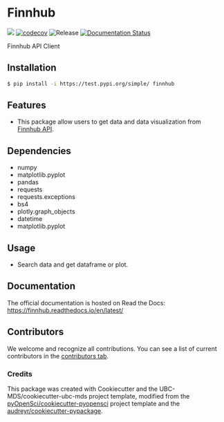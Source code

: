 # Finnhub 

![](https://github.com/JingchaoPeng/finnhub/workflows/build/badge.svg) [![codecov](https://codecov.io/gh/JingchaoPeng/finnhub/branch/main/graph/badge.svg)](https://codecov.io/gh/JingchaoPeng/finnhub) ![Release](https://github.com/JingchaoPeng/finnhub/workflows/Release/badge.svg) [![Documentation Status](https://readthedocs.org/projects/finnhub/badge/?version=latest)](https://finnhub.readthedocs.io/en/latest/?badge=latest)

Finnhub API Client

## Installation

```bash
$ pip install -i https://test.pypi.org/simple/ finnhub
```

## Features

- This package allow users to get data and data visualization from [Finnhub API](https://finnhub.io/docs/api).


## Dependencies

- numpy
- matplotlib.pyplot
- pandas 
- requests
- requests.exceptions 
- bs4 
- plotly.graph_objects 
- datetime
- matplotlib.pyplot

## Usage

- Search data and get dataframe or plot.

## Documentation

The official documentation is hosted on Read the Docs: https://finnhub.readthedocs.io/en/latest/

## Contributors

We welcome and recognize all contributions. You can see a list of current contributors in the [contributors tab](https://github.com/JingchaoPeng/finnhub/graphs/contributors).

### Credits

This package was created with Cookiecutter and the UBC-MDS/cookiecutter-ubc-mds project template, modified from the [pyOpenSci/cookiecutter-pyopensci](https://github.com/pyOpenSci/cookiecutter-pyopensci) project template and the [audreyr/cookiecutter-pypackage](https://github.com/audreyr/cookiecutter-pypackage).
